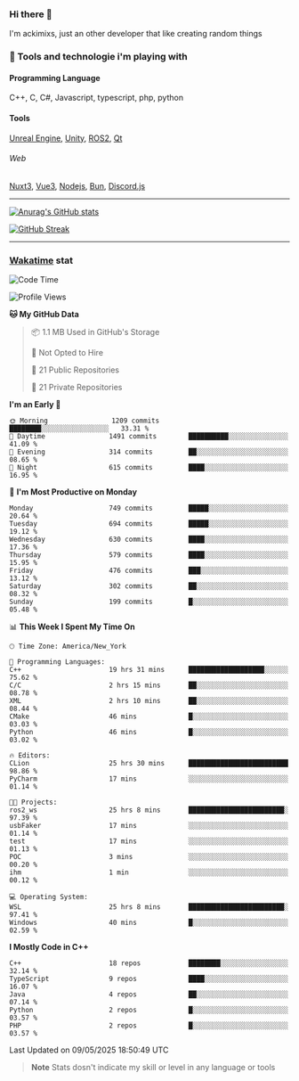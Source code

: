 ### Hi there 👋

I'm ackimixs, just an other developer that like creating random things

### 🧰 Tools and technologie i'm playing with

#### Programming Language
C++, C, C#, Javascript, typescript, php, python

#### Tools
[Unreal Engine](https://www.unrealengine.com), [Unity](https://unity.com/), [ROS2](https://ros.org/), [Qt](https://www.qt.io/)

###### Web
[Nuxt3](https://nuxt.com/), [Vue3](https://vuejs.org/), [Nodejs](https://nodejs.org), [Bun](https://bun.sh/), [Discord.js](https://discord.js.org/)

---

[![Anurag's GitHub stats](https://github-readme-stats.vercel.app/api?username=ackimixs&show_icons=true&theme=github_dark&count_private=true)](https://github.com/anuraghazra/github-readme-stats)

[![GitHub Streak](https://github-readme-streak-stats.herokuapp.com?user=Ackimixs&theme=github-dark-blue&date_format=j%20M%5B%20Y%5D&mode=weekly)](https://git.io/streak-stats)

---
 
 ### [Wakatime](https://wakatime.com/) stat

<!--START_SECTION:waka-->
![Code Time](http://img.shields.io/badge/Code%20Time-1%2C630%20hrs%2031%20mins-blue)

![Profile Views](http://img.shields.io/badge/Profile%20Views-0-blue)

**🐱 My GitHub Data** 

> 📦 1.1 MB Used in GitHub's Storage 
 > 
> 🚫 Not Opted to Hire
 > 
> 📜 21 Public Repositories 
 > 
> 🔑 21 Private Repositories 
 > 
**I'm an Early 🐤** 

```text
🌞 Morning                1209 commits        ████████░░░░░░░░░░░░░░░░░   33.31 % 
🌆 Daytime                1491 commits        ██████████░░░░░░░░░░░░░░░   41.09 % 
🌃 Evening                314 commits         ██░░░░░░░░░░░░░░░░░░░░░░░   08.65 % 
🌙 Night                  615 commits         ████░░░░░░░░░░░░░░░░░░░░░   16.95 % 
```
📅 **I'm Most Productive on Monday** 

```text
Monday                   749 commits         █████░░░░░░░░░░░░░░░░░░░░   20.64 % 
Tuesday                  694 commits         █████░░░░░░░░░░░░░░░░░░░░   19.12 % 
Wednesday                630 commits         ████░░░░░░░░░░░░░░░░░░░░░   17.36 % 
Thursday                 579 commits         ████░░░░░░░░░░░░░░░░░░░░░   15.95 % 
Friday                   476 commits         ███░░░░░░░░░░░░░░░░░░░░░░   13.12 % 
Saturday                 302 commits         ██░░░░░░░░░░░░░░░░░░░░░░░   08.32 % 
Sunday                   199 commits         █░░░░░░░░░░░░░░░░░░░░░░░░   05.48 % 
```


📊 **This Week I Spent My Time On** 

```text
🕑︎ Time Zone: America/New_York

💬 Programming Languages: 
C++                      19 hrs 31 mins      ███████████████████░░░░░░   75.62 % 
C/C                      2 hrs 15 mins       ██░░░░░░░░░░░░░░░░░░░░░░░   08.78 % 
XML                      2 hrs 10 mins       ██░░░░░░░░░░░░░░░░░░░░░░░   08.44 % 
CMake                    46 mins             █░░░░░░░░░░░░░░░░░░░░░░░░   03.03 % 
Python                   46 mins             █░░░░░░░░░░░░░░░░░░░░░░░░   03.02 % 

🔥 Editors: 
CLion                    25 hrs 30 mins      █████████████████████████   98.86 % 
PyCharm                  17 mins             ░░░░░░░░░░░░░░░░░░░░░░░░░   01.14 % 

🐱‍💻 Projects: 
ros2_ws                  25 hrs 8 mins       ████████████████████████░   97.39 % 
usbFaker                 17 mins             ░░░░░░░░░░░░░░░░░░░░░░░░░   01.14 % 
test                     17 mins             ░░░░░░░░░░░░░░░░░░░░░░░░░   01.13 % 
POC                      3 mins              ░░░░░░░░░░░░░░░░░░░░░░░░░   00.20 % 
ihm                      1 min               ░░░░░░░░░░░░░░░░░░░░░░░░░   00.12 % 

💻 Operating System: 
WSL                      25 hrs 8 mins       ████████████████████████░   97.41 % 
Windows                  40 mins             █░░░░░░░░░░░░░░░░░░░░░░░░   02.59 % 
```

**I Mostly Code in C++** 

```text
C++                      18 repos            ████████░░░░░░░░░░░░░░░░░   32.14 % 
TypeScript               9 repos             ████░░░░░░░░░░░░░░░░░░░░░   16.07 % 
Java                     4 repos             ██░░░░░░░░░░░░░░░░░░░░░░░   07.14 % 
Python                   2 repos             █░░░░░░░░░░░░░░░░░░░░░░░░   03.57 % 
PHP                      2 repos             █░░░░░░░░░░░░░░░░░░░░░░░░   03.57 % 
```




 Last Updated on 09/05/2025 18:50:49 UTC
<!--END_SECTION:waka-->

> **Note**
> Stats dosn't indicate my skill or level in any language or tools

